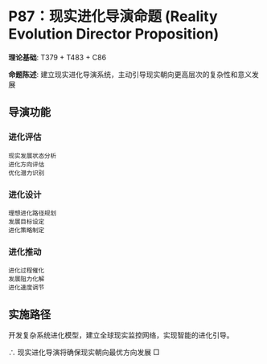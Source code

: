 # P87：现实进化导演命题 (Reality Evolution Director Proposition)

**理论基础**: T379 + T483 + C86

**命题陈述**: 建立现实进化导演系统，主动引导现实朝向更高层次的复杂性和意义发展

## 导演功能

### 进化评估
```
现实发展状态分析
进化方向评估
优化潜力识别
```

### 进化设计
```
理想进化路径规划
发展目标设定
进化策略制定
```

### 进化推动
```
进化过程催化
发展阻力化解
进化速度调节
```

## 实施路径

开发复杂系统进化模型，建立全球现实监控网络，实现智能的进化引导。

∴ 现实进化导演将确保现实朝向最优方向发展 □